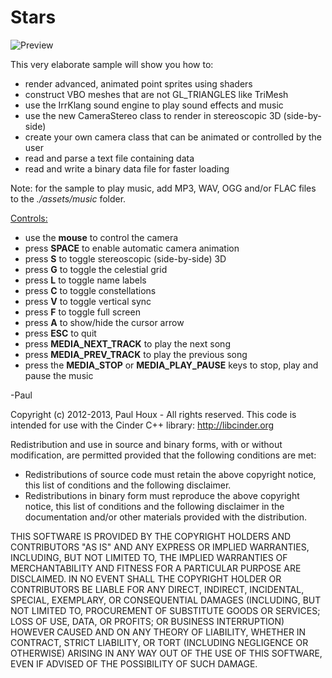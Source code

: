 Stars
=============

![Preview](https://raw.github.com/paulhoux/Cinder-Samples/master/Stars/PREVIEW.png)


This very elaborate sample will show you how to:
* render advanced, animated point sprites using shaders
* construct VBO meshes that are not GL_TRIANGLES like TriMesh
* use the IrrKlang sound engine to play sound effects and music
* use the new CameraStereo class to render in stereoscopic 3D (side-by-side)
* create your own camera class that can be animated or controlled by the user
* read and parse a text file containing data
* read and write a binary data file for faster loading


Note: for the sample to play music, add MP3, WAV, OGG and/or FLAC files to the <i>./assets/music</i> folder. 


<u>Controls:</u>
* use the <b>mouse</b> to control the camera
* press <b>SPACE</b> to enable automatic camera animation
* press <b>S</b> to toggle stereoscopic (side-by-side) 3D
* press <b>G</b> to toggle the celestial grid
* press <b>L</b> to toggle name labels
* press <b>C</b> to toggle constellations
* press <b>V</b> to toggle vertical sync
* press <b>F</b> to toggle full screen
* press <b>A</b> to show/hide the cursor arrow
* press <b>ESC</b> to quit
* press <b>MEDIA_NEXT_TRACK</b> to play the next song
* press <b>MEDIA_PREV_TRACK</b> to play the previous song
* press the <b>MEDIA_STOP</b> or <b>MEDIA_PLAY_PAUSE</b> keys to stop, play and pause the music

-Paul


Copyright (c) 2012-2013, Paul Houx - All rights reserved. This code is intended for use with the Cinder C++ library: http://libcinder.org

Redistribution and use in source and binary forms, with or without modification, are permitted provided that the following conditions are met:

* Redistributions of source code must retain the above copyright notice, this list of conditions and the following disclaimer.
* Redistributions in binary form must reproduce the above copyright notice, this list of conditions and the following disclaimer in the documentation and/or other materials provided with the distribution.

THIS SOFTWARE IS PROVIDED BY THE COPYRIGHT HOLDERS AND CONTRIBUTORS "AS IS" AND ANY EXPRESS OR IMPLIED WARRANTIES, INCLUDING, BUT NOT LIMITED TO, THE IMPLIED WARRANTIES OF MERCHANTABILITY AND FITNESS FOR A PARTICULAR PURPOSE ARE DISCLAIMED. IN NO EVENT SHALL THE COPYRIGHT HOLDER OR CONTRIBUTORS BE LIABLE FOR ANY DIRECT, INDIRECT, INCIDENTAL, SPECIAL, EXEMPLARY, OR CONSEQUENTIAL DAMAGES (INCLUDING, BUT NOT LIMITED TO, PROCUREMENT OF SUBSTITUTE GOODS OR SERVICES; LOSS OF USE, DATA, OR PROFITS; OR BUSINESS INTERRUPTION) HOWEVER CAUSED AND ON ANY THEORY OF LIABILITY, WHETHER IN CONTRACT, STRICT LIABILITY, OR TORT (INCLUDING NEGLIGENCE OR OTHERWISE) ARISING IN ANY WAY OUT OF THE USE OF THIS SOFTWARE, EVEN IF ADVISED OF THE POSSIBILITY OF SUCH DAMAGE.


